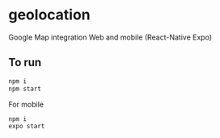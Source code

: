 # geolocation
Google Map integration Web and mobile (React-Native Expo)

## To run

```bash
npm i
npm start 
```
For mobile
```bash
npm i
expo start
```
